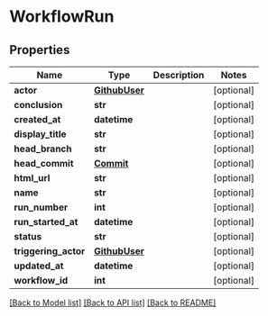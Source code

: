 # WorkflowRun

## Properties
Name | Type | Description | Notes
------------ | ------------- | ------------- | -------------
**actor** | [**GithubUser**](GithubUser.md) |  | [optional] 
**conclusion** | **str** |  | [optional] 
**created_at** | **datetime** |  | [optional] 
**display_title** | **str** |  | [optional] 
**head_branch** | **str** |  | [optional] 
**head_commit** | [**Commit**](Commit.md) |  | [optional] 
**html_url** | **str** |  | [optional] 
**name** | **str** |  | [optional] 
**run_number** | **int** |  | [optional] 
**run_started_at** | **datetime** |  | [optional] 
**status** | **str** |  | [optional] 
**triggering_actor** | [**GithubUser**](GithubUser.md) |  | [optional] 
**updated_at** | **datetime** |  | [optional] 
**workflow_id** | **int** |  | [optional] 

[[Back to Model list]](../README.md#documentation-for-models) [[Back to API list]](../README.md#documentation-for-api-endpoints) [[Back to README]](../README.md)


